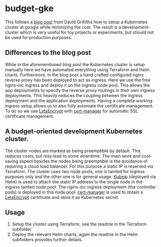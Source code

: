 # budget-gke
This follows a [blog post](https://redmaple.tech/blogs/affordable-kubernetes-for-personal-projects/) from David Grifiiths how to setup a Kubernetes cluster at google while minimizing the cost. The result is a development-cluster which is very useful for toy projects or experiments, but should not be used for production purposes.

## Differences to the blog post
While in the aforementioned blog post the Kubernetes cluster is setup manually here we have automated everything using Terraform and Helm charts.
Furthermore, in the blog post a hand crafted configured nginx reverse proxy has been deployed to act as ingress. Here we use the free nginx-inc ingress and deploy it on the ingress node pool. 
This allows the app deployments to specify the reverse proxy routings in their own ingress deployments. This heavily reduces the coupling between the ingress deployment and the application deployments.
Having a complete working ingress setup allows us to also fully automate the certificate management. To do so we use [LetsEncrypt](https://letsencrypt.org/) with [cert-manager](https://cert-manager.io/) for automatic SSL certificate management.

## A budget-oriented development Kubernetes cluster.
The cluster nodes are marked as being preemptible by default. This reduces costs, but may lead to some downtime.
The main work and cost-saving aspect besides the nodes being preemptible is the avoidance of requiring a cloud load balancer. For this purpose a static IP is reserved via Terraform. The cluster uses two node pools, one is tainted for ingress purposes only and the other one is for general usage. [Kubeip](https://github.com/doitintl/kubeip) (deployed via Helm) is used to attach the static IP address to the single node in the ingress tainted node pool. The nginx-inc ingress deployment (the controller pods) is deployed in this node pool. [cert-manager](https://cert-manager.io/) is used to obtain a [LetsEncrypt](https://letsencrypt.org/) certificate and store it as Kubernetes secret.

## Usage
1. Setup the cluster using Terraform, see the readme in the Terraform subfolder.
2. Deploy the relevant Helm charts, again the readme in the Helm subfolders provides further details.

